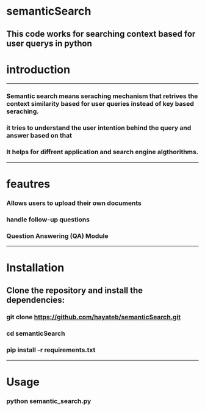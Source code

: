 # semanticSearch

## This code works for searching context based for user querys in python

# introduction 

----------------------------------------------------------
### Semantic search means seraching mechanism that retrives the context similarity based for user queries instead of key based seraching.

### it tries to understand the user intention behind the query and answer based on that

### It helps for diffrent application and search engine algthorithms.

--------------------------------------------------------
# feautres 

### Allows users to upload their own documents
### handle follow-up questions
### Question Answering (QA) Module

--------------------------------------------------

# Installation

## Clone the repository and install the dependencies:

### git clone https://github.com/hayateb/semanticSearch.git

### cd semanticSearch 
### pip install -r requirements.txt

----------------------------------------------------------

# Usage

### python semantic_search.py

